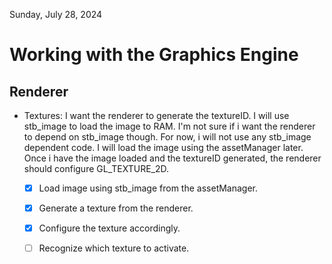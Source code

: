 
Sunday, July 28, 2024

# Working with the Graphics Engine

## Renderer

- Textures:
  I want the renderer to generate the textureID. I will use stb_image to load the image to RAM. I'm not sure if i want the renderer to depend on stb_image though. For now, i will not use any stb_image dependent code. I will load the image using the assetManager later. Once i have the image loaded and the textureID generated, the renderer should configure GL_TEXTURE_2D.
  - [X] Load image using stb_image from the assetManager.
  - [X] Generate a texture from the renderer.
  - [X] Configure the texture accordingly.
  - [ ] Recognize which texture to activate.
  
